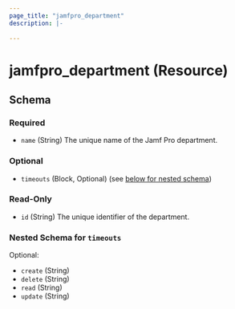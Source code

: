 ```yaml
---
page_title: "jamfpro_department"
description: |-
  
---
```


# jamfpro_department (Resource)


<!-- schema generated by tfplugindocs -->
## Schema

### Required

- `name` (String) The unique name of the Jamf Pro department.

### Optional

- `timeouts` (Block, Optional) (see [below for nested schema](#nestedblock--timeouts))

### Read-Only

- `id` (String) The unique identifier of the department.

<a id="nestedblock--timeouts"></a>
### Nested Schema for `timeouts`

Optional:

- `create` (String)
- `delete` (String)
- `read` (String)
- `update` (String)